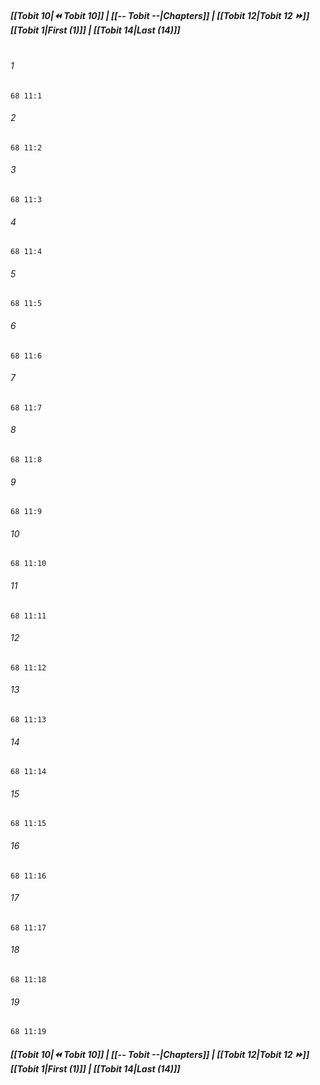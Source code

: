 
##### **[[Tobit 10|⏪ Tobit 10]] | [[-- Tobit --|Chapters]] | [[Tobit 12|Tobit 12 ⏩]]**<br>**[[Tobit 1|First (1)]] | [[Tobit 14|Last (14)]]**<br><br>

###### 1
``` verse
68 11:1
```
###### 2
``` verse
68 11:2
```
###### 3
``` verse
68 11:3
```
###### 4
``` verse
68 11:4
```
###### 5
``` verse
68 11:5
```
###### 6
``` verse
68 11:6
```
###### 7
``` verse
68 11:7
```
###### 8
``` verse
68 11:8
```
###### 9
``` verse
68 11:9
```
###### 10
``` verse
68 11:10
```
###### 11
``` verse
68 11:11
```
###### 12
``` verse
68 11:12
```
###### 13
``` verse
68 11:13
```
###### 14
``` verse
68 11:14
```
###### 15
``` verse
68 11:15
```
###### 16
``` verse
68 11:16
```
###### 17
``` verse
68 11:17
```
###### 18
``` verse
68 11:18
```
###### 19
``` verse
68 11:19
```

##### **[[Tobit 10|⏪ Tobit 10]] | [[-- Tobit --|Chapters]] | [[Tobit 12|Tobit 12 ⏩]]**<br>**[[Tobit 1|First (1)]] | [[Tobit 14|Last (14)]]**
